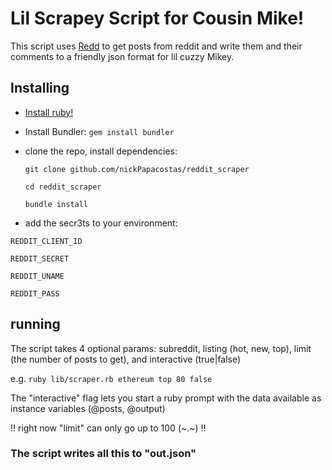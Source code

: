 # Lil Scrapey Script for Cousin Mike!

This script uses [Redd](https://github.com/avinashbot/redd) to get posts from reddit and write them and their comments to a friendly json format for lil cuzzy Mikey. 

## Installing

- [Install ruby!](https://www.ruby-lang.org/en/documentation/installation/)
- Install Bundler: `gem install bundler`
- clone the repo, install dependencies:
  

  `git clone github.com/nickPapacostas/reddit_scraper` 
  

  `cd reddit_scraper` 
  

  `bundle install`

- add the secr3ts to your environment: 

`REDDIT_CLIENT_ID`

`REDDIT_SECRET`

`REDDIT_UNAME`

`REDDIT_PASS`

## running

The script takes 4 optional params: subreddit, listing (hot, new, top), limit (the number of posts to get), and interactive (true|false)

e.g. `ruby lib/scraper.rb ethereum top 80 false`

The "interactive" flag lets you start a ruby prompt with the data available as instance variables (@posts, @output)

!! right now "limit" can only go up to 100 (~.~) !!

### The script writes all this to "out.json"